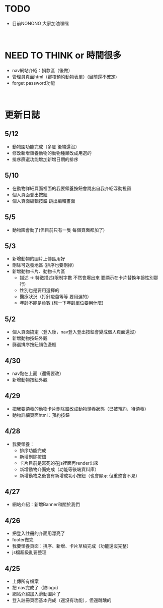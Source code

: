 # TODO
- 目前NONONO 大家加油嘿嘿

<br>

# NEED TO THINK or 時間很多
- nav網站介紹：捐款區（後做）
- 管理員頁面html（審核預約動物表單）(目前還不確定)
- forget password功能

<br>

# 更新日誌

## 5/12
- 動物園功能完成（多隻 後端還沒）
- 修改新增領養動物的動物種類改成用選的
- 排序篩選功能增加新增日期的排序

## 5/10
- 在動物詳細頁面裡面的我要領養按鈕會跳出自我介紹浮動視窗
- 個人頁面登出按鈕
- 個人頁面編輯按鈕 跳出編輯畫面

## 5/5
- 動物園會動了(但目前只有一隻 每個頁面都加了)

## 5/3
- 新增動物的圖片上傳區用好
- 刪除可送養地區 (排序也要刪掉)
- 新增動物卡片、動物卡片區  
    - 描述 -> 特徵描述(限制字數 不然會爆出來 要顯示在卡片替換年齡性別那行)
    - 性別也是要用選擇的
    - 醫療狀況（打針疫苗等等 要用選的）
    - 年齡不能是負數 (想一下年齡單位要用什麼)

## 5/2
- 個人頁面搞定（登入後，nav登入登出按鈕會變成個人頁面還沒）
- 新增動物按鈕外觀
- 篩選排序按鈕顏色邊框

## 4/30
- nav黏在上面（還需要改）
- 新增動物按鈕外觀

## 4/29
- 把我要領養的動物卡片刪除鈕改成動物領養狀態（已被預約、待領養）
- 動物詳細頁面html：預約按鈕

## 4/28
- 我要領養：
    - 排序功能完成
    - 新增刪除按鈕
    - 卡片目前是寫死的在js裡面再render出來
    - 新增動物介面完成（功能等後端資料庫）
    - 新增動物之後會有新增成功小按鈕（也會顯示 但重整會不見）

## 4/27
- 網站介紹：新增Banner和關於我們

## 4/26
- 把登入註冊的介面用漂亮了
- footer做完
- 我要領養頁面：排序、新增、卡片草稿完成（功能還沒完整）
- js檔超級亂要整理

## 4/25
- 上傳所有檔案
- 把 nav完成了（缺logo）
- 網站介紹加入滑動圖片了
- 登入註冊頁面基本完成（還沒有功能），但還醜醜的
